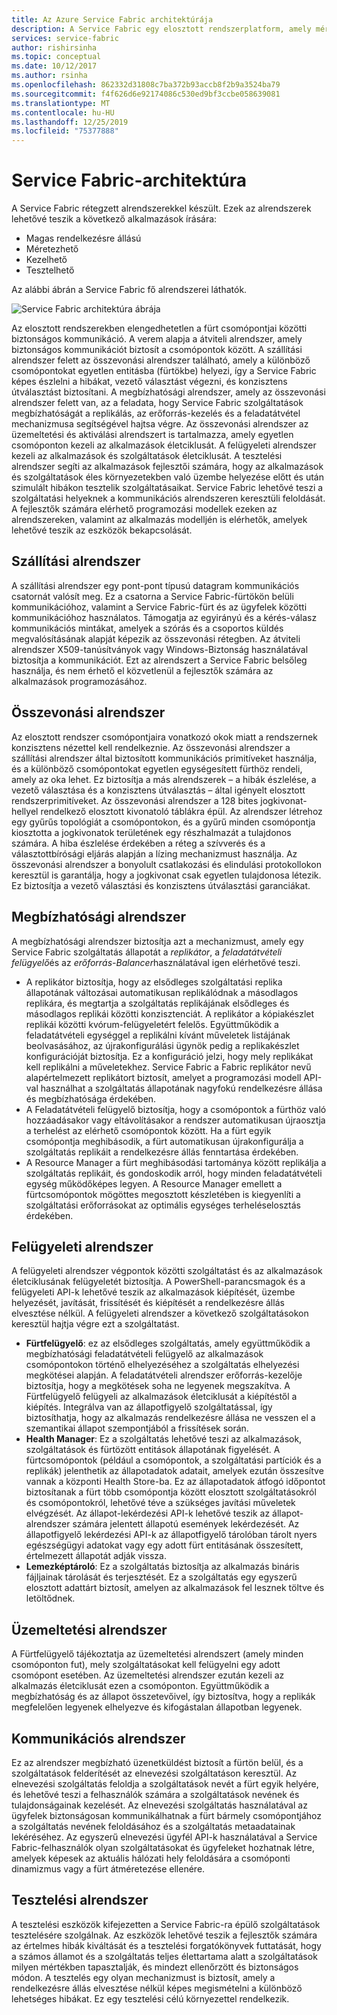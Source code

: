 ```yaml
---
title: Az Azure Service Fabric architektúrája
description: A Service Fabric egy elosztott rendszerplatform, amely méretezhető, megbízható és könnyen felügyelt alkalmazások létrehozására szolgál a felhőben. Ez a cikk a Service Fabric architektúráját mutatja be.
services: service-fabric
author: rishirsinha
ms.topic: conceptual
ms.date: 10/12/2017
ms.author: rsinha
ms.openlocfilehash: 862332d31808c7ba372b93accb8f2b9a3524ba79
ms.sourcegitcommit: f4f626d6e92174086c530ed9bf3ccbe058639081
ms.translationtype: MT
ms.contentlocale: hu-HU
ms.lasthandoff: 12/25/2019
ms.locfileid: "75377888"
---
```

# <a name="service-fabric-architecture"></a>Service Fabric-architektúra
A Service Fabric rétegzett alrendszerekkel készült. Ezek az alrendszerek lehetővé teszik a következő alkalmazások írására:

* Magas rendelkezésre állású
* Méretezhető
* Kezelhető
* Tesztelhető

Az alábbi ábrán a Service Fabric fő alrendszerei láthatók.

![Service Fabric architektúra ábrája](media/service-fabric-architecture/service-fabric-architecture.png)

Az elosztott rendszerekben elengedhetetlen a fürt csomópontjai közötti biztonságos kommunikáció. A verem alapja a átviteli alrendszer, amely biztonságos kommunikációt biztosít a csomópontok között. A szállítási alrendszer felett az összevonási alrendszer található, amely a különböző csomópontokat egyetlen entitásba (fürtökbe) helyezi, így a Service Fabric képes észlelni a hibákat, vezető választást végezni, és konzisztens útválasztást biztosítani. A megbízhatósági alrendszer, amely az összevonási alrendszer felett van, az a feladata, hogy Service Fabric szolgáltatások megbízhatóságát a replikálás, az erőforrás-kezelés és a feladatátvétel mechanizmusa segítségével hajtsa végre. Az összevonási alrendszer az üzemeltetési és aktiválási alrendszert is tartalmazza, amely egyetlen csomóponton kezeli az alkalmazások életciklusát. A felügyeleti alrendszer kezeli az alkalmazások és szolgáltatások életciklusát. A tesztelési alrendszer segíti az alkalmazások fejlesztői számára, hogy az alkalmazások és szolgáltatások éles környezetekben való üzembe helyezése előtt és után szimulált hibákon tesztelik szolgáltatásaikat. Service Fabric lehetővé teszi a szolgáltatási helyeknek a kommunikációs alrendszeren keresztüli feloldását. A fejlesztők számára elérhető programozási modellek ezeken az alrendszereken, valamint az alkalmazás modelljén is elérhetők, amelyek lehetővé teszik az eszközök bekapcsolását.

## <a name="transport-subsystem"></a>Szállítási alrendszer
A szállítási alrendszer egy pont-pont típusú datagram kommunikációs csatornát valósít meg. Ez a csatorna a Service Fabric-fürtökön belüli kommunikációhoz, valamint a Service Fabric-fürt és az ügyfelek közötti kommunikációhoz használatos. Támogatja az egyirányú és a kérés-válasz kommunikációs mintákat, amelyek a szórás és a csoportos küldés megvalósításának alapját képezik az összevonási rétegben. Az átviteli alrendszer X509-tanúsítványok vagy Windows-Biztonság használatával biztosítja a kommunikációt. Ezt az alrendszert a Service Fabric belsőleg használja, és nem érhető el közvetlenül a fejlesztők számára az alkalmazások programozásához.

## <a name="federation-subsystem"></a>Összevonási alrendszer
Az elosztott rendszer csomópontjaira vonatkozó okok miatt a rendszernek konzisztens nézettel kell rendelkeznie. Az összevonási alrendszer a szállítási alrendszer által biztosított kommunikációs primitíveket használja, és a különböző csomópontokat egyetlen egységesített fürthöz rendeli, amely az oka lehet. Ez biztosítja a más alrendszerek – a hibák észlelése, a vezető választása és a konzisztens útválasztás – által igényelt elosztott rendszerprimitíveket. Az összevonási alrendszer a 128 bites jogkivonat-hellyel rendelkező elosztott kivonatoló táblákra épül. Az alrendszer létrehoz egy gyűrűs topológiát a csomópontokon, és a gyűrű minden csomópontja kiosztotta a jogkivonatok területének egy részhalmazát a tulajdonos számára. A hiba észlelése érdekében a réteg a szívverés és a választottbírósági eljárás alapján a lízing mechanizmust használja. Az összevonási alrendszer a bonyolult csatlakozási és elindulási protokollokon keresztül is garantálja, hogy a jogkivonat csak egyetlen tulajdonosa létezik. Ez biztosítja a vezető választási és konzisztens útválasztási garanciákat.

## <a name="reliability-subsystem"></a>Megbízhatósági alrendszer
A megbízhatósági alrendszer biztosítja azt a mechanizmust, amely egy Service Fabric szolgáltatás állapotát a *replikátor*, a *feladatátvételi felügyelő*és az *erőforrás-Balancer*használatával igen elérhetővé teszi.

* A replikátor biztosítja, hogy az elsődleges szolgáltatási replika állapotának változásai automatikusan replikálódnak a másodlagos replikára, és megtartja a szolgáltatás replikájának elsődleges és másodlagos replikái közötti konzisztenciát. A replikátor a kópiakészlet replikái közötti kvórum-felügyeletért felelős. Együttműködik a feladatátvételi egységgel a replikálni kívánt műveletek listájának beolvasásához, az újrakonfigurálási ügynök pedig a replikakészlet konfigurációját biztosítja. Ez a konfiguráció jelzi, hogy mely replikákat kell replikálni a műveletekhez. Service Fabric a Fabric replikátor nevű alapértelmezett replikátort biztosít, amelyet a programozási modell API-val használhat a szolgáltatás állapotának nagyfokú rendelkezésre állása és megbízhatósága érdekében.
* A Feladatátvételi felügyelő biztosítja, hogy a csomópontok a fürthöz való hozzáadásakor vagy eltávolításakor a rendszer automatikusan újraosztja a terhelést az elérhető csomópontok között. Ha a fürt egyik csomópontja meghibásodik, a fürt automatikusan újrakonfigurálja a szolgáltatás replikáit a rendelkezésre állás fenntartása érdekében.
* A Resource Manager a fürt meghibásodási tartománya között replikálja a szolgáltatás replikáit, és gondoskodik arról, hogy minden feladatátvételi egység működőképes legyen. A Resource Manager emellett a fürtcsomópontok mögöttes megosztott készletében is kiegyenlíti a szolgáltatási erőforrásokat az optimális egységes terheléselosztás érdekében.

## <a name="management-subsystem"></a>Felügyeleti alrendszer
A felügyeleti alrendszer végpontok közötti szolgáltatást és az alkalmazások életciklusának felügyeletét biztosítja. A PowerShell-parancsmagok és a felügyeleti API-k lehetővé teszik az alkalmazások kiépítését, üzembe helyezését, javítását, frissítését és kiépítését a rendelkezésre állás elvesztése nélkül. A felügyeleti alrendszer a következő szolgáltatásokon keresztül hajtja végre ezt a szolgáltatást.

* **Fürtfelügyelő**: ez az elsődleges szolgáltatás, amely együttműködik a megbízhatósági feladatátvételi felügyelő az alkalmazások csomópontokon történő elhelyezéséhez a szolgáltatás elhelyezési megkötései alapján. A feladatátvételi alrendszer erőforrás-kezelője biztosítja, hogy a megkötések soha ne legyenek megszakítva. A Fürtfelügyelő felügyeli az alkalmazások életciklusát a kiépítéstől a kiépítés. Integrálva van az állapotfigyelő szolgáltatással, így biztosíthatja, hogy az alkalmazás rendelkezésre állása ne vesszen el a szemantikai állapot szempontjából a frissítések során.
* **Health Manager**: Ez a szolgáltatás lehetővé teszi az alkalmazások, szolgáltatások és fürtözött entitások állapotának figyelését. A fürtcsomópontok (például a csomópontok, a szolgáltatási partíciók és a replikák) jelenthetik az állapotadatok adatait, amelyek ezután összesítve vannak a központi Health Store-ba. Ez az állapotadatok átfogó időpontot biztosítanak a fürt több csomópontja között elosztott szolgáltatásokról és csomópontokról, lehetővé téve a szükséges javítási műveletek elvégzését. Az állapot-lekérdezési API-k lehetővé teszik az állapot-alrendszer számára jelentett állapotú események lekérdezését. Az állapotfigyelő lekérdezési API-k az állapotfigyelő tárolóban tárolt nyers egészségügyi adatokat vagy egy adott fürt entitásának összesített, értelmezett állapotát adják vissza.
* **Lemezképtároló**: Ez a szolgáltatás biztosítja az alkalmazás bináris fájljainak tárolását és terjesztését. Ez a szolgáltatás egy egyszerű elosztott adattárt biztosít, amelyen az alkalmazások fel lesznek töltve és letöltődnek.

## <a name="hosting-subsystem"></a>Üzemeltetési alrendszer
A Fürtfelügyelő tájékoztatja az üzemeltetési alrendszert (amely minden csomóponton fut), mely szolgáltatásokat kell felügyelni egy adott csomópont esetében. Az üzemeltetési alrendszer ezután kezeli az alkalmazás életciklusát ezen a csomóponton. Együttműködik a megbízhatóság és az állapot összetevőivel, így biztosítva, hogy a replikák megfelelően legyenek elhelyezve és kifogástalan állapotban legyenek.

## <a name="communication-subsystem"></a>Kommunikációs alrendszer
Ez az alrendszer megbízható üzenetküldést biztosít a fürtön belül, és a szolgáltatások felderítését az elnevezési szolgáltatáson keresztül. Az elnevezési szolgáltatás feloldja a szolgáltatások nevét a fürt egyik helyére, és lehetővé teszi a felhasználók számára a szolgáltatások nevének és tulajdonságainak kezelését. Az elnevezési szolgáltatás használatával az ügyfelek biztonságosan kommunikálhatnak a fürt bármely csomópontjához a szolgáltatás nevének feloldásához és a szolgáltatás metaadatainak lekéréséhez. Az egyszerű elnevezési ügyfél API-k használatával a Service Fabric-felhasználók olyan szolgáltatásokat és ügyfeleket hozhatnak létre, amelyek képesek az aktuális hálózati hely feloldására a csomóponti dinamizmus vagy a fürt átméretezése ellenére.

## <a name="testability-subsystem"></a>Tesztelési alrendszer
A tesztelési eszközök kifejezetten a Service Fabric-ra épülő szolgáltatások tesztelésére szolgálnak. Az eszközök lehetővé teszik a fejlesztők számára az értelmes hibák kiváltását és a tesztelési forgatókönyvek futtatását, hogy a számos államot és a szolgáltatás teljes élettartama alatt a szolgáltatások milyen mértékben tapasztalják, és mindezt ellenőrzött és biztonságos módon. A tesztelés egy olyan mechanizmust is biztosít, amely a rendelkezésre állás elvesztése nélkül képes megismételni a különböző lehetséges hibákat. Ez egy tesztelési célú környezettel rendelkezik.

